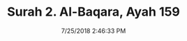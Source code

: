 ---
title       : "Surah 2. Al-Baqara, Ayah 159"
date        : 7/25/2018 2:46:33 PM
draft       : false
type        : "quran"
layout      : "compare"
BookCode    : "CMP"
SurahNumber : "2"
AyahNumber  : "159"
TotalAyah   : "286"
---